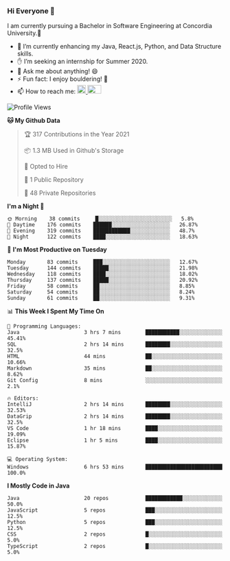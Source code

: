### Hi Everyone 👋
I am currently pursuing a Bachelor in Software Engineering at Concordia University.🏫

- 🌱 I’m currently enhancing my Java, React.js, Python, and Data Structure skills.
- ✋ I’m seeking an internship for Summer 2020.
- 💬 Ask me about anything! 😄
- ⚡ Fun fact: I enjoy bouldering! 🧗‍
- 📫 How to reach me: <a href="https://www.linkedin.com/in/siu-tong-ye/" target="_blank"> <img width="20px" width="32" src="https://cdn.jsdelivr.net/npm/simple-icons@v3/icons/linkedin.svg" /> </a> <a href="mailto:SiuTongYe@gmail.com" target="_blank"> <img height="20" width="32" src="https://cdn.jsdelivr.net/npm/simple-icons@v3/icons/gmail.svg" /> </a>

<!--START_SECTION:waka-->
![Profile Views](http://img.shields.io/badge/Profile%20Views-7-blue)

**🐱 My Github Data** 

> 🏆 317 Contributions in the Year 2021
 > 
> 📦 1.3 MB Used in Github's Storage 
 > 
> 💼 Opted to Hire
 > 
> 📜 1 Public Repository 
 > 
> 🔑 48 Private Repositories  
 > 
**I'm a Night 🦉** 

```text
🌞 Morning    38 commits     █░░░░░░░░░░░░░░░░░░░░░░░░   5.8% 
🌆 Daytime    176 commits    ██████░░░░░░░░░░░░░░░░░░░   26.87% 
🌃 Evening    319 commits    ████████████░░░░░░░░░░░░░   48.7% 
🌙 Night      122 commits    ████░░░░░░░░░░░░░░░░░░░░░   18.63%

```
📅 **I'm Most Productive on Tuesday** 

```text
Monday       83 commits     ███░░░░░░░░░░░░░░░░░░░░░░   12.67% 
Tuesday      144 commits    █████░░░░░░░░░░░░░░░░░░░░   21.98% 
Wednesday    118 commits    ████░░░░░░░░░░░░░░░░░░░░░   18.02% 
Thursday     137 commits    █████░░░░░░░░░░░░░░░░░░░░   20.92% 
Friday       58 commits     ██░░░░░░░░░░░░░░░░░░░░░░░   8.85% 
Saturday     54 commits     ██░░░░░░░░░░░░░░░░░░░░░░░   8.24% 
Sunday       61 commits     ██░░░░░░░░░░░░░░░░░░░░░░░   9.31%

```


📊 **This Week I Spent My Time On** 

```text
💬 Programming Languages: 
Java                     3 hrs 7 mins        ███████████░░░░░░░░░░░░░░   45.41% 
SQL                      2 hrs 14 mins       ████████░░░░░░░░░░░░░░░░░   32.5% 
HTML                     44 mins             ██░░░░░░░░░░░░░░░░░░░░░░░   10.66% 
Markdown                 35 mins             ██░░░░░░░░░░░░░░░░░░░░░░░   8.62% 
Git Config               8 mins              ░░░░░░░░░░░░░░░░░░░░░░░░░   2.1%

🔥 Editors: 
IntelliJ                 2 hrs 14 mins       ████████░░░░░░░░░░░░░░░░░   32.53% 
DataGrip                 2 hrs 14 mins       ████████░░░░░░░░░░░░░░░░░   32.5% 
VS Code                  1 hr 18 mins        ████░░░░░░░░░░░░░░░░░░░░░   19.09% 
Eclipse                  1 hr 5 mins         ████░░░░░░░░░░░░░░░░░░░░░   15.87%

💻 Operating System: 
Windows                  6 hrs 53 mins       █████████████████████████   100.0%

```

**I Mostly Code in Java** 

```text
Java                     20 repos            ████████████░░░░░░░░░░░░░   50.0% 
JavaScript               5 repos             ███░░░░░░░░░░░░░░░░░░░░░░   12.5% 
Python                   5 repos             ███░░░░░░░░░░░░░░░░░░░░░░   12.5% 
CSS                      2 repos             █░░░░░░░░░░░░░░░░░░░░░░░░   5.0% 
TypeScript               2 repos             █░░░░░░░░░░░░░░░░░░░░░░░░   5.0%

```



<!--END_SECTION:waka-->
